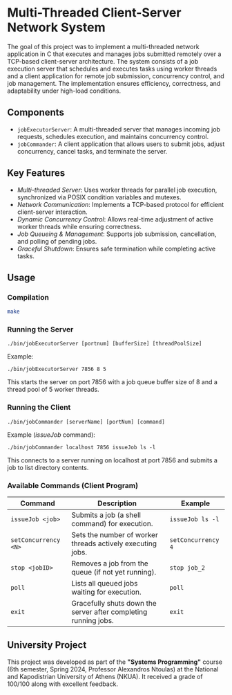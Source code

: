 # Multi-Threaded Client-Server Network System

The goal of this project was to implement a multi-threaded network application in C that executes and manages jobs submitted remotely over a TCP-based client-server architecture. The system consists of a job execution server that schedules and executes tasks using worker threads and a client application for remote job submission, concurrency control, and job management. The implementation ensures efficiency, correctness, and adaptability under high-load conditions.


## Components

- `jobExecutorServer`: A multi-threaded server that manages incoming job requests, schedules execution, and maintains concurrency control.
- `jobCommander`: A client application that allows users to submit jobs, adjust concurrency, cancel tasks, and terminate the server.


## Key Features

- *Multi-threaded Server*: Uses worker threads for parallel job execution, synchronized via POSIX condition variables and mutexes.
- *Network Communication*: Implements a TCP-based protocol for efficient client-server interaction.
- *Dynamic Concurrency Control*: Allows real-time adjustment of active worker threads while ensuring correctness.
- *Job Queueing & Management*: Supports job submission, cancellation, and polling of pending jobs.
- *Graceful Shutdown*: Ensures safe termination while completing active tasks.


## Usage


### Compilation  
```bash
make
```

### Running the Server

```
./bin/jobExecutorServer [portnum] [bufferSize] [threadPoolSize]
```

Example:

```
./bin/jobExecutorServer 7856 8 5
```

This starts the server on port 7856 with a job queue buffer size of 8 and a thread pool of 5 worker threads.

### Running the Client

```
./bin/jobCommander [serverName] [portNum] [command]
```

Example (*issueJob* command):

```
./bin/jobCommander localhost 7856 issueJob ls -l
```

This connects to a server running on localhost at port 7856 and submits a job to list directory contents.

### Available Commands (Client Program)

|Command|Description|Example|
|----------|----------|----------|
|`issueJob <job>` | Submits a job (a shell command) for execution. | `issueJob ls -l`|
|`setConcurrency <N>` | Sets the number of worker threads actively executing jobs. | `setConcurrency 4`|
|`stop <jobID>` | Removes a job from the queue (if not yet running). | `stop job_2`|
|`poll` | Lists all queued jobs waiting for execution. | `poll` |
|`exit` | Gracefully shuts down the server after completing running jobs. | `exit` |


## University Project

This project was developed as part of the **"Systems Programming"** course (6th semester, Spring 2024, Professor Alexandros Ntoulas) at the National and Kapodistrian University of Athens (NKUA). It received a grade of 100/100 along with excellent feedback.
